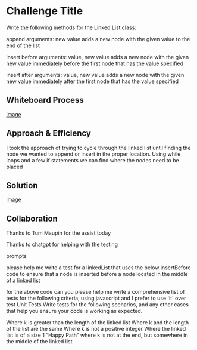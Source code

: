 # Challenge Title
Write the following methods for the Linked List class:

append
arguments: new value
adds a new node with the given value to the end of the list

insert before
arguments: value, new value
adds a new node with the given new value immediately before the first node that has the value specified

insert after
arguments: value, new value
adds a new node with the given new value immediately after the first node that has the value specified

## Whiteboard Process
[image](../assets/linked-list-insertions.png)

## Approach & Efficiency
I took the approach of trying to cycle through the linked list until finding the node we wanted to append or insert in the proper location. Using while loops and a few if statements we can find where the nodes need to be placed

## Solution
[image](../assets/linked-list-insertions%20test.png)

## Collaboration

Thanks to Tum Maupin for the assist today

Thanks to chatgpt for helping with the testing 

prompts

please help me write a test for a linkedList that uses the below insertBefore code to ensure that a node is inserted before a node located in the middle of a linked list

for the above code can you please help me write a comprehensive list of tests for the following criteria, using javascript and I prefer to use 'it' over test
Unit Tests
Write tests for the following scenarios, and any other cases that help you ensure your code is working as expected.

Where k is greater than the length of the linked list
Where k and the length of the list are the same
Where k is not a positive integer
Where the linked list is of a size 1
“Happy Path” where k is not at the end, but somewhere in the middle of the linked list